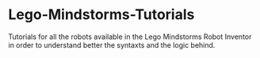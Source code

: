 # Lego-Mindstorms-Tutorials
Tutorials for all the robots available in the Lego Mindstorms Robot Inventor in order to understand better the syntaxts and the logic behind.
